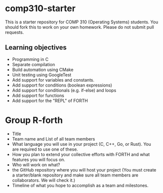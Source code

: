 # comp310-starter
This is a starter repository for COMP 310 (Operating Systems) students. You should fork this to work on your own homework. Please do not submit pull requests.

## Learning objectives

- Programming in C
- Separate compilation
- Build automation using CMake
- Unit testing using GoogleTest
- Add support for variables and constants.
- Add support for conditions (boolean expressions)
- Add support for conditionals (e.g. if-else) and loops
- Add support for functions
- Add support for the "REPL" of FORTH


# Group R-forth
- Title
- Team name and List of all team members
- What language you will use in your project (C, C++, Go, or Rust). You are required to use one of these.
- How you plan to extend your collective efforts with FORTH and what features you will focus on.
- Who will work on what? 
- the GitHub repository where you will host your project (You must create a starter/blank repository and make sure all team members are collaborators. We will check it.)
- Timeline of what you hope to accomplish as a team and milestones.

